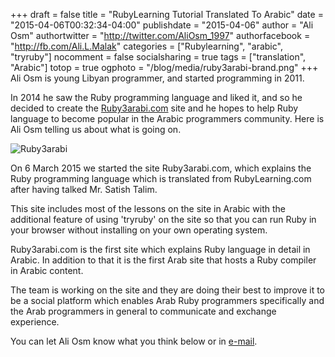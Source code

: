 +++
draft = false
title = "RubyLearning Tutorial Translated To Arabic"
date = "2015-04-06T00:32:34-04:00"
publishdate = "2015-04-06"
author = "Ali Osm"
authortwitter = "http://twitter.com/AliOsm_1997"
authorfacebook = "http://fb.com/Ali.L.Malak"
categories = ["Rubylearning", "arabic", "tryruby"]
nocomment = false
socialsharing = true
tags = ["translation", "Arabic"]
totop = true
ogphoto = "/blog/media/ruby3arabi-brand.png"
+++
Ali Osm is young Libyan programmer, and started programming in 2011.

In 2014 he saw the Ruby programming language and liked it, and so he decided to
create the [Ruby3arabi.com](http://ruby3arabi.com) site and he hopes to help
Ruby language to become popular in the Arabic programmers community.  Here is
Ali Osm telling us about what is going on.<!--more-->

![Ruby3arabi](/blog/media/ruby3arabi-brand_30.png "Image of Ruby3arabi
Website Icon")

On 6 March 2015 we started the site Ruby3arabi.com, which explains the Ruby
programming language which is translated from RubyLearning.com after having
talked Mr. Satish Talim.

This site includes most of the lessons on the site in Arabic with the
additional feature of using 'tryruby' on the site so that you can run
Ruby in your browser without installing on your own operating system.

Ruby3arabi.com is the first site which explains Ruby language in detail
in Arabic. In addition to that it is the first Arab site that hosts a
Ruby compiler in Arabic content.

The team is working on the site and they are doing their best to improve
it to be a social platform which enables Arab Ruby programmers
specifically and the Arab programmers in general to communicate and
exchange experience.

You can let Ali Osm know what you think below or in [e-mail](mailto:aliosm_1997@gmail.com).
